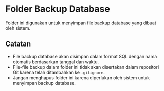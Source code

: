 # Folder Backup Database

Folder ini digunakan untuk menyimpan file backup database yang dibuat oleh sistem.

## Catatan

* File backup database akan disimpan dalam format SQL dengan nama otomatis berdasarkan tanggal dan waktu.
* File-file backup dalam folder ini tidak akan disertakan dalam repositori Git karena telah ditambahkan ke `.gitignore`.
* Jangan menghapus folder ini karena diperlukan oleh sistem untuk menyimpan backup database. 